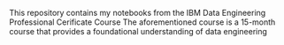 This repository contains my notebooks from the IBM Data Engineering Professional Cerificate Course 
The aforementioned course is a 15-month course that provides a foundational understanding of data engineering

<!---
samsamcav2/samsamcav2 is a ✨ special ✨ repository because its `README.md` (this file) appears on your GitHub profile.
You can click the Preview link to take a look at your changes.
--->
